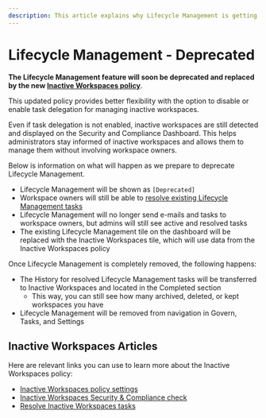 ```yaml
---
description: This article explains why Lifecycle Management is getting deprecated and what will replace it in Syskit Point.
---
```


# Lifecycle Management - Deprecated

**The Lifecycle Management feature will soon be deprecated and replaced by the new [Inactive Workspaces policy](../../governance-and-automation/automated-workflows/inactive-workspaces-admin.md)**. 

This updated policy provides better flexibility with the option to disable or enable task delegation for managing inactive workspaces. 

Even if task delegation is not enabled, inactive workspaces are still detected and displayed on the Security and Compliance Dashboard. This helps administrators stay informed of inactive workspaces and allows them to manage them without involving workspace owners. 

Below is information on what will happen as we prepare to deprecate Lifecycle Management. 

* Lifecycle Management will be shown as `[Deprecated]`
* Workspace owners will still be able to [resolve existing Lifecycle Management tasks](../../point-collaborators/resolve-governance-tasks/lifecycle-management.md)
* Lifecycle Management will no longer send e-mails and tasks to workspace owners, but admins will still see active and resolved tasks
* The existing Lifecycle Management tile on the dashboard will be replaced with the Inactive Workspaces tile, which will use data from the Inactive Workspaces policy


Once Lifecycle Management is completely removed, the following happens:

* The History for resolved Lifecycle Management tasks will be transferred to Inactive Workspaces and located in the Completed section
    * This way, you can still see how many archived, deleted, or kept workspaces you have
* Lifecycle Management will be removed from navigation in Govern, Tasks, and Settings


## Inactive Workspaces Articles

Here are relevant links you can use to learn more about the Inactive Workspaces policy:

* [Inactive Workspaces policy settings](../../governance-and-automation/automated-workflows/inactive-workspaces-admin.md)
* [Inactive Workspaces Security & Compliance check](../../governance-and-automation/security-compliance-checks/inactive-workspaces.md)
* [Resolve Inactive Workspaces tasks](../../point-collaborators/resolve-governance-tasks/inactive-workspaces.md)
